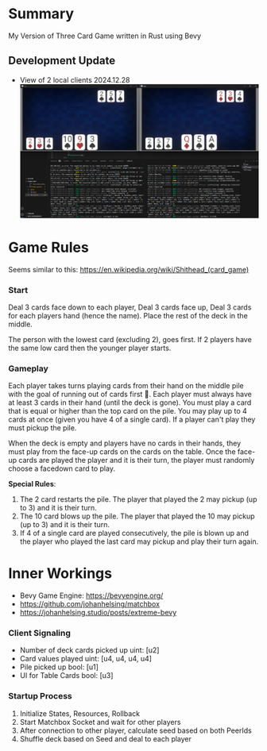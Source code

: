 # Summary

My Version of Three Card Game written in Rust using Bevy

## Development Update

- View of 2 local clients 2024.12.28
  ![alt text](image.png)

# Game Rules

Seems similar to this: https://en.wikipedia.org/wiki/Shithead_(card_game)

### Start

Deal 3 cards face down to each player, Deal 3 cards face up, Deal 3 cards for each players hand (hence the name). Place the rest of the deck in the middle.

The person with the lowest card (excluding 2), goes first. If 2 players have the same low card then the younger player starts.

### Gameplay

Each player takes turns playing cards from their hand on the middle pile with the goal of running out of cards first 🥇. Each player must always have at least 3 cards in their hand (until the deck is gone). You must play a card that is equal or higher than the top card on the pile. You may play up to 4 cards at once (given you have 4 of a single card). If a player can't play they must pickup the pile.

When the deck is empty and players have no cards in their hands, they must play from the face-up cards on the cards on the table. Once the face-up cards are played the player and it is their turn, the player must randomly choose a facedown card to play.

**Special Rules**:

1. The 2 card restarts the pile. The player that played the 2 may pickup (up to 3) and it is their turn.
2. The 10 card blows up the pile. The player that played the 10 may pickup (up to 3) and it is their turn.
3. If 4 of a single card are played consecutively, the pile is blown up and the player who played the last card may pickup and play their turn again.

# Inner Workings

- Bevy Game Engine: https://bevyengine.org/
- https://github.com/johanhelsing/matchbox
- https://johanhelsing.studio/posts/extreme-bevy

### Client Signaling

- Number of deck cards picked up uint: [u2]
- Card values played uint: [u4, u4, u4, u4]
- Pile picked up bool: [u1]
- UI for Table Cards bool: [u3]

### Startup Process

1. Initialize States, Resources, Rollback
2. Start Matchbox Socket and wait for other players
3. After connection to other player, calculate seed based on both PeerIds
4. Shuffle deck based on Seed and deal to each player
